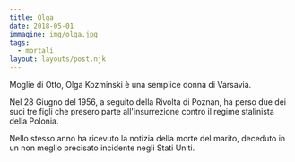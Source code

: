 ```yaml
---
title: Olga
date: 2018-05-01
immagine: img/olga.jpg
tags:
  - mortali
layout: layouts/post.njk
---
```


Moglie di Otto, Olga Kozminski è una semplice donna di Varsavia.

Nel 28 Giugno del 1956, a seguito della Rivolta di Poznan, ha perso due dei suoi tre figli che presero parte all'insurrezione contro il regime stalinista della Polonia.

Nello stesso anno ha ricevuto la notizia della morte del marito, deceduto in un non meglio precisato incidente negli Stati Uniti. 